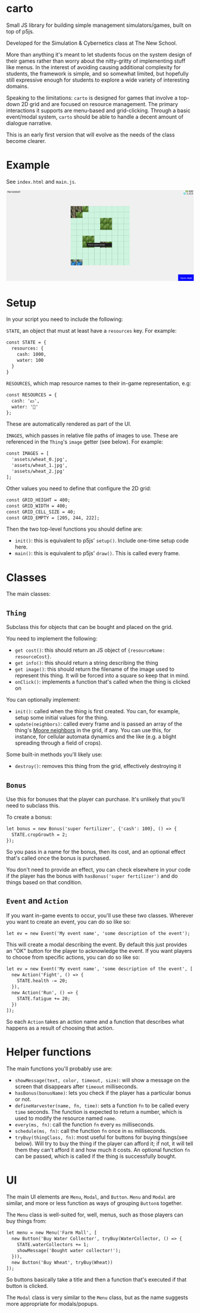 # carto

Small JS library for building simple management simulators/games, built on top of p5js.

Developed for the Simulation & Cybernetics class at The New School.

More than anything it's meant to let students focus on the system design of their games rather than worry about the nitty-gritty of implementing stuff like menus. In the interest of avoiding causing additional complexity for students, the framework is simple, and so somewhat limited, but hopefully still expressive enough for students to explore a wide variety of interesting domains.

Speaking to the limitations: `carto` is designed for games that involve a top-down 2D grid and are focused on resource management. The primary interactions it supports are menu-based and grid-clicking. Through a basic event/modal system, `carto` should be able to handle a decent amount of dialogue narrative.

This is an early first version that will evolve as the needs of the class become clearer.

# Example

See `index.html` and `main.js`.

![](shot.png)

# Setup

In your script you need to include the following:

`STATE`, an object that must at least have a `resources` key. For example:

```
const STATE = {
  resources: {
    cash: 1000,
    water: 100
  }
}
```

`RESOURCES`, which map resource names to their in-game representation, e.g:

```
const RESOURCES = {
  cash: '💵',
  water: '🚰'
};
```

These are automatically rendered as part of the UI.

`IMAGES`, which passes in relative file paths of images to use. These are referenced in the `Thing`'s `image` getter (see below). For example:

```
const IMAGES = [
  'assets/wheat_0.jpg',
  'assets/wheat_1.jpg',
  'assets/wheat_2.jpg'
];
```

Other values you need to define that configure the 2D grid:

```
const GRID_HEIGHT = 400;
const GRID_WIDTH = 400;
const GRID_CELL_SIZE = 40;
const GRID_EMPTY = [205, 244, 222];
```

Then the two top-level functions you should define are:

- `init()`: this is equivalent to p5js' `setup()`. Include one-time setup code here.
- `main()`: this is equivalent to p5js' `draw()`. This is called every frame.

# Classes

The main classes:

## `Thing`

Subclass this for objects that can be bought and placed on the grid.

You need to implement the following:

- `get cost()`: this should return an JS object of `{resourceName: resourceCost}`.
- `get info()`: this should return a string describing the thing
- `get image()`: this should return the filename of the image used to represent this thing. It will be forced into a square so keep that in mind.
- `onClick()`: implements a function that's called when the thing is clicked on

You can optionally implement:

- `init()`: called when the thing is first created. You can, for example, setup some initial values for the thing.
- `update(neighbors)`: called every frame and is passed an array of the thing's [Moore neighbors](https://en.wikipedia.org/wiki/Moore_neighborhood) in the grid, if any. You can use this, for instance, for cellular automata dynamics and the like (e.g. a blight spreading through a field of crops).

Some built-in methods you'll likely use:

- `destroy()`: removes this thing from the grid, effectively destroying it

## `Bonus`

Use this for bonuses that the player can purchase. It's unlikely that you'll need to subclass this.

To create a bonus:

```
let bonus = new Bonus('super fertilizer', {'cash': 100}, () => {
  STATE.cropGrowth = 2;
});
```
So you pass in a name for the bonus, then its cost, and an optional effect that's called once the bonus is purchased.

You don't need to provide an effect, you can check elsewhere in your code if the player has the bonus with `hasBonus('super fertilizer')` and do things based on that condition.

## `Event` and `Action`

If you want in-game events to occur, you'll use these two classes. Wherever you want to create an event, you can do so like so:

```
let ev = new Event('My event name', 'some description of the event');
```

This will create a modal describing the event. By default this just provides an "OK" button for the player to acknowledge the event. If you want players to choose from specific actions, you can do so like so:

```
let ev = new Event('My event name', 'some description of the event', [
  new Action('Fight', () => {
    STATE.health -= 20;
  }),
  new Action('Run', () => {
    STATE.fatigue += 20;
  })
]);
```

So each `Action` takes an action name and a function that describes what happens as a result of choosing that action.

# Helper functions

The main functions you'll probably use are:

- `showMessage(text, color, timeout, size)`: will show a message on the screen that disappears after `timeout` milliseconds.
- `hasBonus(bonusName)`: lets you check if the player has a particular bonus or not.
- `defineHarvester(name, fn, time)`: sets a function `fn` to be called every `time` seconds. The function is expected to return a number, which is used to modify the resource named `name`.
- `every(ms, fn)`: call the function `fn` every `ms` milliseconds.
- `schedule(ms, fn)`: call the function `fn` once in `ms` milliseconds.
- `tryBuy(thingClass, fn)`: most useful for buttons for buying things(see below). Will try to buy the thing if the player can afford it; if not, it will tell them they can't afford it and how much it costs. An optional function `fn` can be passed, which is called if the thing is successfully bought.

# UI

The main UI elements are `Menu`, `Modal`, and `Button`. `Menu` and `Modal` are similar, and more or less function as ways of grouping `Button`s together.

The `Menu` class is well-suited for, well, menus, such as those players can buy things from:

```
let menu = new Menu('Farm Mall', [
  new Button('Buy Water Collector', tryBuy(WaterCollector, () => {
    STATE.waterCollectors += 1;
    showMessage('Bought water collector!');
  })),
  new Button('Buy Wheat', tryBuy(Wheat))
]);
```

So buttons basically take a title and then a function that's executed if that button is clicked.

The `Modal` class is very similar to the `Menu` class, but as the name suggests more appropriate for modals/popups.